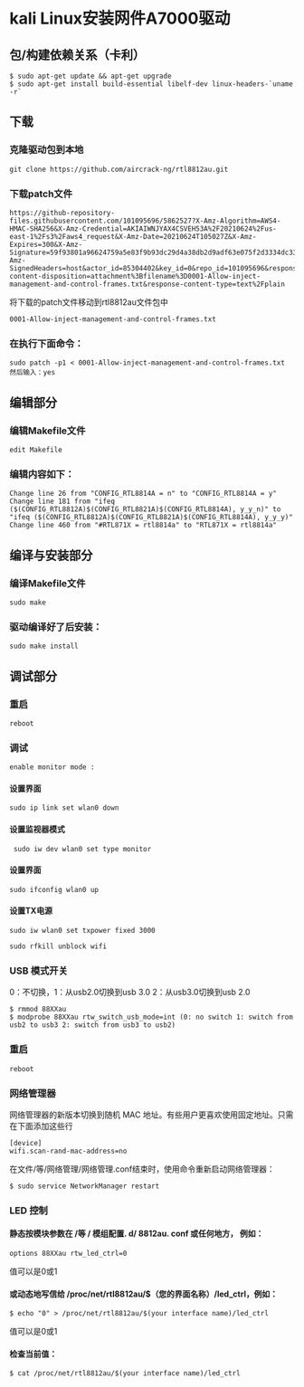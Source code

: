 # kali Linux安装网件A7000驱动

## 包/构建依赖关系（卡利）

```shell
$ sudo apt-get update && apt-get upgrade
$ sudo apt-get install build-essential libelf-dev linux-headers-`uname -r`
```
## 下载

### 克隆驱动包到本地

```shell
git clone https://github.com/aircrack-ng/rtl8812au.git
```

### 下载patch文件

```shell
https://github-repository-files.githubusercontent.com/101095696/5862527?X-Amz-Algorithm=AWS4-HMAC-SHA256&X-Amz-Credential=AKIAIWNJYAX4CSVEH53A%2F20210624%2Fus-east-1%2Fs3%2Faws4_request&X-Amz-Date=20210624T105027Z&X-Amz-Expires=300&X-Amz-Signature=59f93801a96624759a5e83f9b93dc29d4a38db2d9adf63e075f2d3334dc3383e&X-Amz-SignedHeaders=host&actor_id=85304402&key_id=0&repo_id=101095696&response-content-disposition=attachment%3Bfilename%3D0001-Allow-inject-management-and-control-frames.txt&response-content-type=text%2Fplain
```

将下载的patch文件移动到rtl8812au文件包中

```shell
0001-Allow-inject-management-and-control-frames.txt
```

### 在执行下面命令：

```shell
sudo patch -p1 < 0001-Allow-inject-management-and-control-frames.txt
然后输入：yes
``` 

## 编辑部分

### 编辑Makefile文件

```shell
edit Makefile
```

### 编辑内容如下：

```shell
Change line 26 from "CONFIG_RTL8814A = n" to "CONFIG_RTL8814A = y"
Change line 181 from "ifeq ($(CONFIG_RTL8812A)$(CONFIG_RTL8821A)$(CONFIG_RTL8814A), y_y_n)" to "ifeq ($(CONFIG_RTL8812A)$(CONFIG_RTL8821A)$(CONFIG_RTL8814A), y_y_y)"
Change line 460 from "#RTL871X = rtl8814a" to "RTL871X = rtl8814a"
```

## 编译与安装部分

### 编译Makefile文件

```shell
sudo make
```

### 驱动编译好了后安装：

```shell
sudo make install
```

## 调试部分

### 重启

```shell
reboot
```

### 调试

```shell
enable monitor mode :
```

#### 设置界面

```shell
sudo ip link set wlan0 down
```

#### 设置监视器模式

```shell
 sudo iw dev wlan0 set type monitor 
```

#### 设置界面

```shell
sudo ifconfig wlan0 up 
```

#### 设置TX电源

```shell
sudo iw wlan0 set txpower fixed 3000
```

```shell
sudo rfkill unblock wifi
```

### USB 模式开关

0：不切换，1：从usb2.0切换到usb 3.0 2：从usb3.0切换到usb 2.0

```shell
$ rmmod 88XXau
$ modprobe 88XXau rtw_switch_usb_mode=int (0: no switch 1: switch from usb2 to usb3 2: switch from usb3 to usb2)
```

### 重启

```shell
reboot
```

### 网络管理器

网络管理器的新版本切换到随机 MAC 地址。有些用户更喜欢使用固定地址。只需在下面添加这些行

```shell
[device]
wifi.scan-rand-mac-address=no
```

在文件/等/网络管理/网络管理.conf结束时，使用命令重新启动网络管理器：

```shell
$ sudo service NetworkManager restart
```

### LED 控制

#### 静态按模块参数在 /等 / 模组配置. d/ 8812au. conf 或任何地方， 例如：

```shell
options 88XXau rtw_led_ctrl=0
```

值可以是0或1

#### 或动态地写信给 /proc/net/rtl8812au/$（您的界面名称）/led_ctrl，例如：

```shell
$ echo "0" > /proc/net/rtl8812au/$(your interface name)/led_ctrl
```

值可以是0或1

#### 检查当前值：

```shell
$ cat /proc/net/rtl8812au/$(your interface name)/led_ctrl
```
